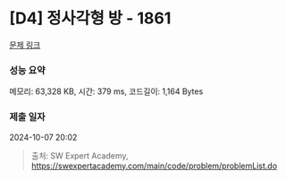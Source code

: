 # [D4] 정사각형 방 - 1861 

[문제 링크](https://swexpertacademy.com/main/code/problem/problemDetail.do?contestProbId=AV5LtJYKDzsDFAXc) 

### 성능 요약

메모리: 63,328 KB, 시간: 379 ms, 코드길이: 1,164 Bytes

### 제출 일자

2024-10-07 20:02



> 출처: SW Expert Academy, https://swexpertacademy.com/main/code/problem/problemList.do